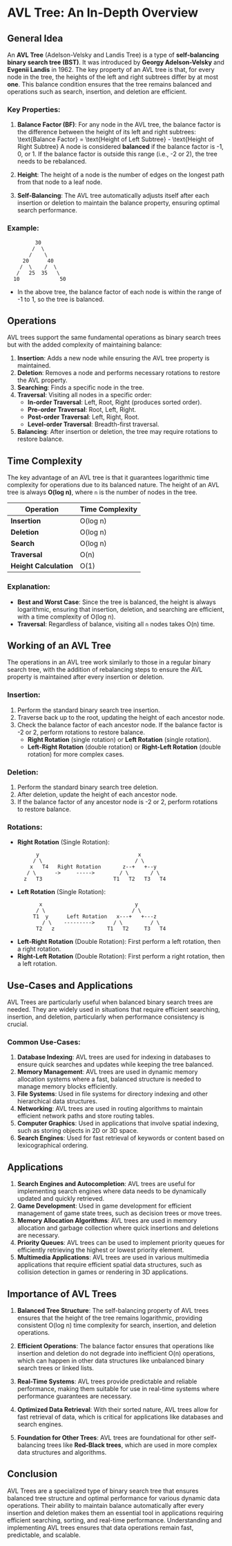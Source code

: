 # AVL Tree: An In-Depth Overview

## General Idea

An **AVL Tree** (Adelson-Velsky and Landis Tree) is a type of **self-balancing binary search tree (BST)**. It was introduced by **Georgy Adelson-Velsky** and **Evgenii Landis** in 1962. The key property of an AVL tree is that, for every node in the tree, the heights of the left and right subtrees differ by at most **one**. This balance condition ensures that the tree remains balanced and operations such as search, insertion, and deletion are efficient.

### Key Properties:
1. **Balance Factor (BF)**: For any node in the AVL tree, the balance factor is the difference between the height of its left and right subtrees:
    \text{Balance Factor} = \text{Height of Left Subtree} - \text{Height of Right Subtree}
   A node is considered **balanced** if the balance factor is -1, 0, or 1. If the balance factor is outside this range (i.e., -2 or 2), the tree needs to be rebalanced.

2. **Height**: The height of a node is the number of edges on the longest path from that node to a leaf node.

3. **Self-Balancing**: The AVL tree automatically adjusts itself after each insertion or deletion to maintain the balance property, ensuring optimal search performance.

### Example:

```text
         30
        /  \
       /    \
     20      40
    /  \    /  \
   /   25  35   \
  10             50
```

- In the above tree, the balance factor of each node is within the range of -1 to 1, so the tree is balanced.

## Operations

AVL trees support the same fundamental operations as binary search trees but with the added complexity of maintaining balance:

1. **Insertion**: Adds a new node while ensuring the AVL tree property is maintained.
2. **Deletion**: Removes a node and performs necessary rotations to restore the AVL property.
3. **Searching**: Finds a specific node in the tree.
4. **Traversal**: Visiting all nodes in a specific order:
   - **In-order Traversal**: Left, Root, Right (produces sorted order).
   - **Pre-order Traversal**: Root, Left, Right.
   - **Post-order Traversal**: Left, Right, Root.
   - **Level-order Traversal**: Breadth-first traversal.
5. **Balancing**: After insertion or deletion, the tree may require rotations to restore balance.

## Time Complexity

The key advantage of an AVL tree is that it guarantees logarithmic time complexity for operations due to its balanced nature. The height of an AVL tree is always **O(log n)**, where `n` is the number of nodes in the tree.

| Operation              | Time Complexity |
|------------------------|-----------------|
| **Insertion**          | O(log n)        |
| **Deletion**           | O(log n)        |
| **Search**             | O(log n)        |
| **Traversal**          | O(n)            |
| **Height Calculation** | O(1)            |

### Explanation:
- **Best and Worst Case**: Since the tree is balanced, the height is always logarithmic, ensuring that insertion, deletion, and searching are efficient, with a time complexity of O(log n).
- **Traversal**: Regardless of balance, visiting all `n` nodes takes O(n) time.

## Working of an AVL Tree

The operations in an AVL tree work similarly to those in a regular binary search tree, with the addition of rebalancing steps to ensure the AVL property is maintained after every insertion or deletion.

### Insertion:
1. Perform the standard binary search tree insertion.
2. Traverse back up to the root, updating the height of each ancestor node.
3. Check the balance factor of each ancestor node. If the balance factor is -2 or 2, perform rotations to restore balance.
   - **Right Rotation** (single rotation) or **Left Rotation** (single rotation).
   - **Left-Right Rotation** (double rotation) or **Right-Left Rotation** (double rotation) for more complex cases.

### Deletion:
1. Perform the standard binary search tree deletion.
2. After deletion, update the height of each ancestor node.
3. If the balance factor of any ancestor node is -2 or 2, perform rotations to restore balance.

### Rotations:
- **Right Rotation** (Single Rotation):
  ```text
        y                                x
       / \                              / \
      x   T4   Right Rotation       z--+   +--y
     / \      ->     ----->        / \       / \
    z   T3                       T1   T2   T3   T4
  ```
- **Left Rotation** (Single Rotation):
  ```text
         x                              y
        / \                            / \
       T1  y      Left Rotation   x---+   +---z
          / \    --------->      / \         / \
        T2   z                 T1   T2     T3   T4
  ```
- **Left-Right Rotation** (Double Rotation): First perform a left rotation, then a right rotation.
- **Right-Left Rotation** (Double Rotation): First perform a right rotation, then a left rotation.

## Use-Cases and Applications

AVL Trees are particularly useful when balanced binary search trees are needed. They are widely used in situations that require efficient searching, insertion, and deletion, particularly when performance consistency is crucial.

### Common Use-Cases:
1. **Database Indexing**: AVL trees are used for indexing in databases to ensure quick searches and updates while keeping the tree balanced.
2. **Memory Management**: AVL trees are used in dynamic memory allocation systems where a fast, balanced structure is needed to manage memory blocks efficiently.
3. **File Systems**: Used in file systems for directory indexing and other hierarchical data structures.
4. **Networking**: AVL trees are used in routing algorithms to maintain efficient network paths and store routing tables.
5. **Computer Graphics**: Used in applications that involve spatial indexing, such as storing objects in 2D or 3D space.
6. **Search Engines**: Used for fast retrieval of keywords or content based on lexicographical ordering.

## Applications

1. **Search Engines and Autocompletion**: AVL trees are useful for implementing search engines where data needs to be dynamically updated and quickly retrieved.
2. **Game Development**: Used in game development for efficient management of game state trees, such as decision trees or move trees.
3. **Memory Allocation Algorithms**: AVL trees are used in memory allocation and garbage collection where quick insertions and deletions are necessary.
4. **Priority Queues**: AVL trees can be used to implement priority queues for efficiently retrieving the highest or lowest priority element.
5. **Multimedia Applications**: AVL trees are used in various multimedia applications that require efficient spatial data structures, such as collision detection in games or rendering in 3D applications.

## Importance of AVL Trees

1. **Balanced Tree Structure**: The self-balancing property of AVL trees ensures that the height of the tree remains logarithmic, providing consistent O(log n) time complexity for search, insertion, and deletion operations.

2. **Efficient Operations**: The balance factor ensures that operations like insertion and deletion do not degrade into inefficient O(n) operations, which can happen in other data structures like unbalanced binary search trees or linked lists.

3. **Real-Time Systems**: AVL trees provide predictable and reliable performance, making them suitable for use in real-time systems where performance guarantees are necessary.

4. **Optimized Data Retrieval**: With their sorted nature, AVL trees allow for fast retrieval of data, which is critical for applications like databases and search engines.

5. **Foundation for Other Trees**: AVL trees are foundational for other self-balancing trees like **Red-Black trees**, which are used in more complex data structures and algorithms.

## Conclusion

AVL Trees are a specialized type of binary search tree that ensures balanced tree structure and optimal performance for various dynamic data operations. Their ability to maintain balance automatically after every insertion and deletion makes them an essential tool in applications requiring efficient searching, sorting, and real-time performance. Understanding and implementing AVL trees ensures that data operations remain fast, predictable, and scalable.

